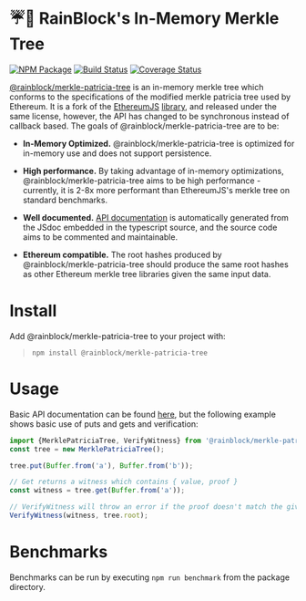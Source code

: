 # ☔️🌲 RainBlock's In-Memory Merkle Tree
[![NPM Package](https://img.shields.io/npm/v/@rainblock/merkle-patricia-tree.svg?style=flat-square)](https://www.npmjs.org/package/@rainblock/merkle-patricia-tree)
[![Build Status](https://img.shields.io/travis/com/RainBlock/merkle-patricia-tree.svg?branch=master&style=flat-square)](https://travis-ci.com/RainBlock/merkle-patricia-tree)
[![Coverage Status](https://img.shields.io/coveralls/RainBlock/merkle-patricia-tree.svg?style=flat-square)](https://coveralls.io/r/RainBlock/merkle-patricia-tree)

[@rainblock/merkle-patricia-tree](https://www.npmjs.org/package/@rainblock/merkle-patricia-tree) is an in-memory merkle tree which conforms to the specifications of the modified merkle patricia tree used by Ethereum. It is a fork of the [EthereumJS](https://github.com/ethereumjs) [library](https://github.com/ethereumjs/merkle-patricia-tree), and released under the same license, however, the API has changed to be synchronous instead of callback based. The goals of @rainblock/merkle-patricia-tree are to be:

- __In-Memory Optimized.__  @rainblock/merkle-patricia-tree is optimized for in-memory use and does not support persistence. 

- __High performance.__  By taking advantage of in-memory optimizations, @rainblock/merkle-patricia-tree aims to be high performance - currently, it is 2-8x more performant than EthereumJS's merkle tree on standard benchmarks.

- __Well documented.__  [API documentation](https://rainblock.github.io/merkle-patricia-tree/) is automatically generated from the JSdoc embedded in the typescript source, and the source code aims to be commented and maintainable.

- __Ethereum compatible.__ The root hashes produced by @rainblock/merkle-patricia-tree should produce the same root hashes as other Ethereum merkle tree libraries given the same input data.

# Install

Add @rainblock/merkle-patricia-tree to your project with:

> `npm install @rainblock/merkle-patricia-tree`

# Usage

Basic API documentation can be found [here](https://rainblock.github.io/merkle-patricia-tree/), but the following example shows basic use of puts and gets and verification:

```typescript
import {MerklePatriciaTree, VerifyWitness} from '@rainblock/merkle-patricia-tree';
const tree = new MerklePatriciaTree();

tree.put(Buffer.from('a'), Buffer.from('b'));

// Get returns a witness which contains { value, proof }
const witness = tree.get(Buffer.from('a'));

// VerifyWitness will throw an error if the proof doesn't match the given root
VerifyWitness(witness, tree.root);
```
# Benchmarks

Benchmarks can be run by executing `npm run benchmark` from the package directory.

